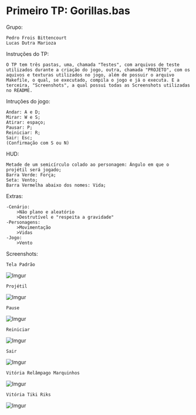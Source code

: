 # Primeiro TP: Gorillas.bas

Grupo: 

	Pedro Frois Bittencourt
	Lucas Dutra Marioza

Instruções do TP:

	O TP tem três pastas, uma, chamada "Testes", com arquivos de teste utilizados durante a criação do jogo, outra, chamada "PROJETO", com os aquivos e texturas utilizados no jogo, além de possuir o arquivo Makefile, o qual, se executado, compila o jogo e já o executa. E a terceira, "Screenshots", a qual possui todas as Screenshots utilizadas no README.

Intruções do jogo:

	Andar: A e D;
	Mirar: W e S;
	Atirar: espaço;
	Pausar: P;
	Reiniciar: R;
	Sair: Esc;
	(Confirmação com S ou N)
	
HUD:
	
	Metade de um semicírculo colado ao personagem: Ângulo em que o projétil será jogado;
	Barra Verde: Força;
	Seta: Vento;
	Barra Vermelha abaixo dos nomes: Vida;

Extras:

	-Cenário:
		>Não plano e aleatório
		>Destrutível e "respeita a gravidade"
	-Personagens:
		>Movimentação
		>Vidas
	-Jogo:
		>Vento

Screenshots:

	Tela Padrão
![Imgur](http://i.imgur.com/2UAkbob.png)

	Projétil
![Imgur](http://i.imgur.com/wOAAo4g.png)

	Pause
![Imgur](http://i.imgur.com/8CID24L.png)

	Reiniciar
![Imgur](http://i.imgur.com/WpCaPcg.png)

	Sair
![Imgur](http://i.imgur.com/isLEeBZ.png)

	Vitória Relâmpago Marquinhos
![Imgur](http://i.imgur.com/kZBivsw.png)

	Vitória Tiki Riks
![Imgur](http://i.imgur.com/OFNp0oj.png)
